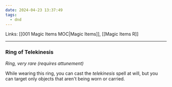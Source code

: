 ```yaml
---
date: 2024-04-23 13:37:49
tags:
  - dnd
---
```

Links: [[001 Magic Items MOC|Magic Items]], [[Magic Items R]]
___
### Ring of Telekinesis

*Ring, very rare (requires attunement)*

While wearing this ring, you can cast the *telekinesis* spell at will, but you can target only objects that aren't being worn or carried.